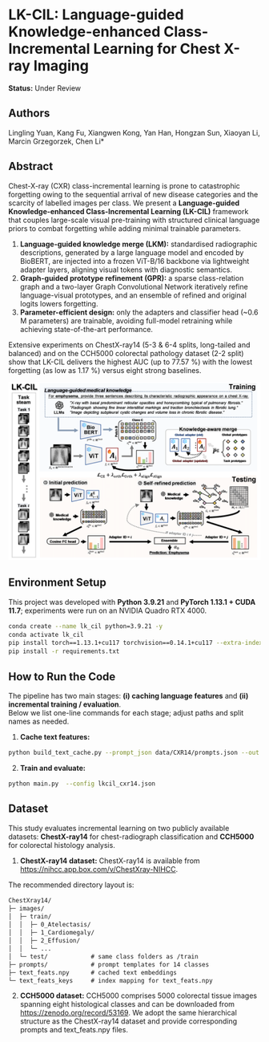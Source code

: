 # LK-CIL: Language-guided Knowledge-enhanced Class-Incremental Learning for Chest X-ray Imaging

**Status:** Under Review



## Authors

Lingling Yuan, Kang Fu, Xiangwen Kong, Yan Han, Hongzan Sun, Xiaoyan Li, Marcin Grzegorzek, Chen Li*



## Abstract

Chest-X-ray (CXR) class-incremental learning is prone to catastrophic forgetting owing to the sequential arrival of new disease categories and the scarcity of labelled images per class. We present a **Language-guided Knowledge-enhanced Class-Incremental Learning (LK-CIL)** framework that couples large-scale visual pre-training with structured clinical language priors to combat forgetting while adding minimal trainable parameters. 

1. **Language-guided knowledge merge (LKM):** standardised radiographic descriptions, generated by a large language model and encoded by BioBERT, are injected into a frozen ViT-B/16 backbone via lightweight adapter layers, aligning visual tokens with diagnostic semantics.   
2. **Graph-guided prototype refinement (GPR):** a sparse class-relation graph and a two-layer Graph Convolutional Network iteratively refine language-visual prototypes, and an ensemble of refined and original logits lowers forgetting. 
3. **Parameter-efficient design:** only the adapters and classifier head (~0.6 M parameters) are trainable, avoiding full-model retraining while achieving state-of-the-art performance. 

Extensive experiments on ChestX-ray14 (5-3 & 6-4 splits, long-tailed and balanced) and on the CCH5000 colorectal pathology dataset (2-2 split) show that LK-CIL delivers the highest AUC (up to 77.57 %) with the lowest forgetting (as low as 1.17 %) versus eight strong baselines.   




<div align="center">
  <!-- 设为 900 px 左右，一般栏宽约 1000 px，可近似占 80% -->
  <img src="LK-CIL.png" alt="Overview" width="800">
</div>




## Environment Setup

This project was developed with **Python 3.9.21** and **PyTorch 1.13.1 + CUDA 11.7**; experiments were run on an NVIDIA Quadro RTX 4000.

```bash
conda create --name lk_cil python=3.9.21 -y
conda activate lk_cil
pip install torch==1.13.1+cu117 torchvision==0.14.1+cu117 --extra-index-url https://download.pytorch.org/whl/cu117
pip install -r requirements.txt
 ```

## How to Run the Code  

The pipeline has two main stages: **(i) caching language features** and **(ii) incremental training / evaluation**.  
Below we list one-line commands for each stage; adjust paths and split names as needed.

1. **Cache text features:** 

```bash
python build_text_cache.py --prompt_json data/CXR14/prompts.json --out data/CXR14/text_feats.npy
```

2. **Train and evaluate:** 

```bash
python main.py  --config lkcil_cxr14.json
```


## Dataset  

This study evaluates incremental learning on two publicly available datasets: **ChestX-ray14** for chest-radiograph classification and **CCH5000** for colorectal histology analysis.

1. **ChestX-ray14 dataset:**  ChestX-ray14 is available from <https://nihcc.app.box.com/v/ChestXray-NIHCC>.
 
The recommended directory layout is:

```text
ChestXray14/
├─ images/
│  ├─ train/
│  │  ├─ 0_Atelectasis/
│  │  ├─ 1_Cardiomegaly/
│  │  ├─ 2_Effusion/
│  │  └─ ...
│  └─ test/            # same class folders as /train
├─ prompts/            # prompt templates for 14 classes
├─ text_feats.npy      # cached text embeddings
└─ text_feats_keys     # index mapping for text_feats.npy
 ``` 

2. **CCH5000 dataset:**  CCH5000 comprises 5000 colorectal tissue images spanning eight histological classes and can be downloaded from <https://zenodo.org/record/53169>.
We adopt the same hierarchical structure as the ChestX-ray14 dataset and provide corresponding prompts and text_feats.npy files.
